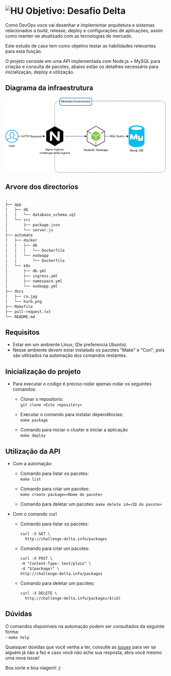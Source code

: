 # <img src="https://avatars1.githubusercontent.com/u/7063040?v=4&s=200.jpg" alt="HU" width="24" /> Objetivo: Desafio Delta

Como DevOps voce vai desenhar e implementar arquitetura e sistemas relacionados a build, release, deploy e configurações de aplicações, assim como manter-se atualizado com as tecnologias de mercado.

Este estudo de caso tem como objetivo testar as habilidades relevantes para esta função.

O projeto consiste em uma API implementada com Node.js​ + MySQL​ para criação e consulta de pacotes, abaixo estão os detalhes necessário para inicialização, deploy e utilização.

## Diagrama da infraestrutura
<p align="center">
  <img src="docs/hurb.png" alt="Diagram" />
</p>

## Arvore dos directorios

```
.  
├── app  
│   ├── db  
│   │   └── database_schema.sql  
│   └── src  
│       ├── package.json  
│       └── server.js  
├── automate  
│   ├── docker  
│   │   ├── db  
│   │   │   └── Dockerfile  
│   │   └── nodeapp  
│   │       └── Dockerfile  
│   └── k8s  
│       ├── db.yml  
│       ├── ingress.yml  
│       ├── namespace.yml  
│       └── nodeapp.yml  
├── docs  
│   ├── ca.jpg  
│   └── hurb.png  
├── Makefile  
├── pull-request.txt  
└── README.md  
```

## Requisitos
- Estar em um ambiente Linux; (De preferencia Ubuntu).
- Nesse ambiente devem estar instalado os pacotes "Make" e "Curl", pois são utilizados na automação dos comandos restantes.

## Inicialização do projeto
-   Para executar o codigo é preciso rodar apenas rodar os seguintes comandos:
    -   Clonar o repositorio:  
        `git clone <Este repository>`  

    -   Executar o comando para instalar dependências:  
        `make package`  

    -   Comando para iniciar o cluster e iniciar a aplicação  
        `make deploy`  

## Utilização da API
- Com a automação:
    - Comando para listar os pacotes:  
      `make list`  

    - Comando para criar um pacotes:  
      `make create package=<Nome do pacote>`  

    - Comando para deletar um pacotes:
      `make delete id=<ID do pacote>`  

- Com o comando curl
    - Comando para listar os pacotes:  
      ```
      curl -X GET \
	    http://challenge-delta.info/packages
      ```

    - Comando para criar um pacotes:  
      ```
      curl -X POST \
      -H "Content-Type: text/plain" \
      -d "$(package)" \
      http://challenge-delta.info/packages
      ```

    - Comando para deletar um pacotes:
      ```
      curl -X DELETE \
	    http://challenge-delta.info/packages/$(id)
      ```  

## Dúvidas
O comandos disponiveis na automação podem ser consultados da seguinte forma:  
    - `make help`

Quaisquer dúvidas que você venha a ter, consulte as [_issues_](https://github.com/HurbCom/challenge-delta/issues) para ver se alguém já não a fez e caso você não ache sua resposta, abra você mesmo uma nova issue!

Boa sorte e boa viagem! ;)